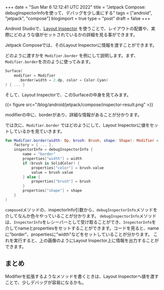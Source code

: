 +++
date = "Sun Mar  6 12:12:41 UTC 2022"
title = "Jetpack Compose: debugInspectorInfoを使って、デバッグを少し楽にする"
tags = ["android", "jetpack", "compose"]
blogimport = true
type = "post"
draft = false
+++

Android Studioで、[Layout Inspector](https://developer.android.com/studio/debug/layout-inspector) を使うことで、レイアウトの配置や、実際にどのような値がセットされているかの詳細を見る事ができます。

Jetpack Composeでは、そのLayout Inspectorに情報を渡すことができます。

どのように渡すかを `Modifier.border` を例にして説明します。まず、`Modifier.border`を次のように使ってみます。

```kotlin
Surface(
    modifier = Modifier
      .border(width = 2.dp, color = Color.Cyan)
) { ... }
```

そして、Layout Inspectorで、このSurfaceの中身を見てみます。

{{< figure src="/blog/android/jetpack/compose/inspector-result.png" >}}

modifierの中に、borderがあり、詳細な情報があることが分かります。

では次に、`Modifier.border` ではどのようにして、Layout Inspectorに値をセットしているかを見ていきます。

```kotlin
fun Modifier.border(width: Dp, brush: Brush, shape: Shape): Modifier = composed(
    factory = { ... },
    inspectorInfo = debugInspectorInfo {
        name = "border"
        properties["width"] = width
        if (brush is SolidColor) {
            properties["color"] = brush.value
            value = brush.value
        } else {
            properties["brush"] = brush
        }
        properties["shape"] = shape
    }
)
```

`composed`メソッドの、inspectorInfo引数から、`debugInspectorInfo`メソッドを介してなんか色々やっていることが分かります。
`debugInspectorInfo`メソッドは、`InspectorInfo`をレシーバーとして受け取ることができ、`InspectorInfo`を介してnameとpropertiesをセットすることができます。コードを見ると、nameに"border"、propertiesに"width"などをセットしていることが分かります。
これを実行すると、上の画像のようにLayout Inspector上に情報を出力することができます。

## まとめ

Modifierを拡張するようなメソッドを書くときは、Layout Inspectorへ値を渡すことで、少しデバッグが容易になるかも。
